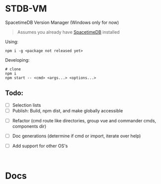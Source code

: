 # STDB-VM
SpacetimeDB Version Manager (Windows only for now)

> Assumes you already have [SpacetimeDB](https://spacetimedb.com/install) installed


Using:
```shell
npm i -g <package not released yet>
```
<!--https://stackoverflow.com/a/39217735-->

Developing:
```shell
# clone
npm i
npm start -- <cmd> <args...> <options...>
```


## Todo:
- [ ] Selection lists
- [ ] Publish: Build, npm dist, and make globally accessible 
<!-- https://blog.logrocket.com/building-typescript-cli-node-js-commander/#making-cli-globally-accessible -->
<!--https://stackoverflow.com/a/39217735-->
- [ ] Refactor (cmd route like directories, group vue and commander cmds, components dir)
- [ ] Doc generations (determine if cmd or import, iterate over help)
- [ ] Add support for other OS's


<br/>

# Docs
<!--Insert Generated Docs Below-->